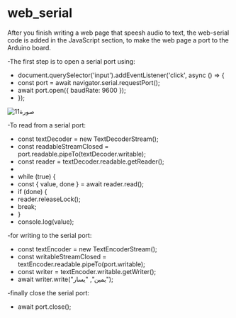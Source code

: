 # web_serial

After you finish writing a web page that speesh audio to text, the web-serial code is added in the JavaScript section, to make the web page a port to the Arduino board.

-The first step is to open a serial port using:
- document.querySelector('input').addEventListener('click', async () => {
- const port = await navigator.serial.requestPort();
-  await port.open({ baudRate: 9600 });
-  });

![صورة11](https://user-images.githubusercontent.com/109717135/183350969-1665f36b-1a82-4b03-ab5a-800d33296bb2.png)

-To read from a serial port:
- const textDecoder = new TextDecoderStream();
- const readableStreamClosed = port.readable.pipeTo(textDecoder.writable);
- const reader = textDecoder.readable.getReader();
- 
- while (true) {
- const { value, done } = await reader.read();
- if (done) {
- reader.releaseLock();
- break;
- }
- console.log(value);

-for writing to the serial port:
  - const textEncoder = new TextEncoderStream();
  - const writableStreamClosed = textEncoder.readable.pipeTo(port.writable);
  - const writer = textEncoder.writable.getWriter();
  - await writer.write("يمين", "يسار");

-finally close the serial port:
- await port.close();
